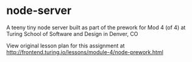 # node-server
A teeny tiny node server built as part of the prework for Mod 4 (of 4) at Turing School of Software and Design in Denver, CO

View original lesson plan for this assignment at http://frontend.turing.io/lessons/module-4/node-prework.html
